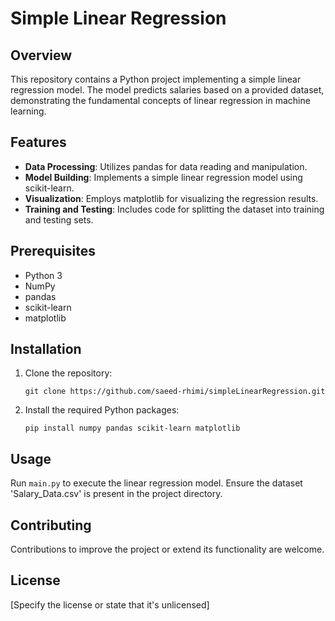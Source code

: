 
# Simple Linear Regression

## Overview
This repository contains a Python project implementing a simple linear regression model. The model predicts salaries based on a provided dataset, demonstrating the fundamental concepts of linear regression in machine learning.

## Features
- **Data Processing**: Utilizes pandas for data reading and manipulation.
- **Model Building**: Implements a simple linear regression model using scikit-learn.
- **Visualization**: Employs matplotlib for visualizing the regression results.
- **Training and Testing**: Includes code for splitting the dataset into training and testing sets.

## Prerequisites
- Python 3
- NumPy
- pandas
- scikit-learn
- matplotlib

## Installation
1. Clone the repository:
   ```
   git clone https://github.com/saeed-rhimi/simpleLinearRegression.git
   ```
2. Install the required Python packages:
   ```
   pip install numpy pandas scikit-learn matplotlib
   ```

## Usage
Run `main.py` to execute the linear regression model. Ensure the dataset 'Salary_Data.csv' is present in the project directory.

## Contributing
Contributions to improve the project or extend its functionality are welcome.

## License
[Specify the license or state that it's unlicensed]

